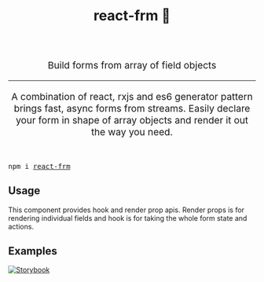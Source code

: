 <br />
<h1 align="center">
  react-frm 🎣
</h1>
<br />
<br />
<p align="center" style="font-size: 1.2rem;">Build forms from array of field objects</p>

<hr />
<p align="center" style="font-size: 1.2rem;">A combination of react, rxjs and es6 generator pattern brings fast, async forms from streams. Easily declare your form in shape of array objects and render it out the way you need.</p>
<br />
<pre>npm i <a href="https://www.npmjs.com/package/react-frm">react-frm</a></pre>

## Usage

This component provides hook and render prop apis. Render props is for rendering individual fields and hook is for taking the whole form state and actions.

## Examples

[![Storybook](https://github.com/storybooks/press/blob/master/badges/storybook.svg)](https://davidalekna.github.io/react-frm)
